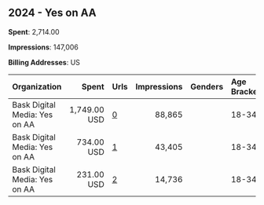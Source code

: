 ## 2024 - Yes on AA 
**Spent**: 2,714.00

**Impressions**: 147,006

**Billing Addresses**: US

|Organization|Spent|Urls|Impressions|Genders|Age Brackets|Country Codes|
|:---|---:|:---|---:|:---|:---|:---|
|Bask Digital Media: Yes on AA|1,749.00 USD|[0](https://www.snap.com/political-ads/asset/febfb9ce9d8b2a7bff21bb39fd9f1548e1d84c3947a39db969412fe7f9d239b0?mediaType=mp4)|88,865||18-34|united states|
|Bask Digital Media: Yes on AA|734.00 USD|[1](https://www.snap.com/political-ads/asset/34cb564df35865be6e487b5efdc1aff0cfbbcb584019eccf9dd9f7eff24dc322?mediaType=mp4)|43,405||18-34|united states|
|Bask Digital Media: Yes on AA|231.00 USD|[2](https://www.snap.com/political-ads/asset/44d46097086322cc109a48ccc982483dae0bb3ca2cb4b4e599793c46d1b58632?mediaType=mp4)|14,736||18-34|united states|
